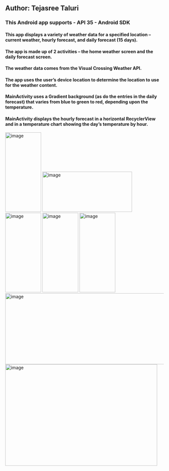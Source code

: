 ## Author: Tejasree Taluri 
### This Android app supports - API 35 - Android SDK
#### This app displays a variety of weather data for a specified location – current weather, hourly forecast, and daily forecast (15 days). 
#### The app is made up of 2 activities – the home weather screen and the daily forecast screen. 
#### The weather data comes from the Visual Crossing Weather API. 
#### The app uses the user’s device location to determine the location to use for the weather content.
#### MainActivity uses a Gradient background (as do the entries in the daily forecast) that varies from blue to green to red, depending upon the temperature. 
#### MainActivity displays the hourly forecast in a horizontal RecyclerView and in a temperature chart showing the day’s temperature by hour. 

<img width="114" height="253" alt="image" src="https://github.com/user-attachments/assets/84f77654-d5c0-4ba3-a1f1-1abd9e5e894d" />

<img width="285" height="128" alt="image" src="https://github.com/user-attachments/assets/26f7ecfe-b3dc-4d69-8c91-63b1115070b4" />

<img width="114" height="253" alt="image" src="https://github.com/user-attachments/assets/8a390970-ce6d-47eb-a7f2-c7f02961116d" />

<img width="114" height="253" alt="image" src="https://github.com/user-attachments/assets/a2aa2420-f16d-423b-8b88-7a8e64abde39" />

<img width="114" height="253" alt="image" src="https://github.com/user-attachments/assets/59533987-1339-40e6-875d-b0b7aa3e1910" />

<img width="513" height="226" alt="image" src="https://github.com/user-attachments/assets/0c46b5d2-3b74-4ee7-8840-6f44c35ef5b3" />

<img width="483" height="323" alt="image" src="https://github.com/user-attachments/assets/5135050c-66a1-41db-af76-3e760781b7e3" />


